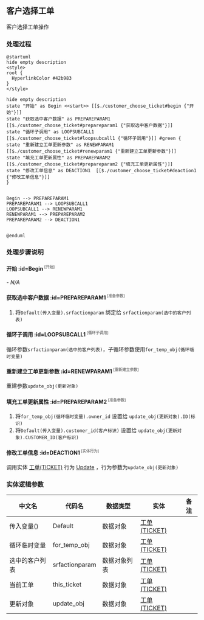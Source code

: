 ## 客户选择工单 <!-- {docsify-ignore-all} -->

   客户选择工单操作

### 处理过程

```plantuml
@startuml
hide empty description
<style>
root {
  HyperlinkColor #42b983
}
</style>

hide empty description
state "开始" as Begin <<start>> [[$./customer_choose_ticket#begin {"开始"}]]
state "获取选中客户数据" as PREPAREPARAM1  [[$./customer_choose_ticket#prepareparam1 {"获取选中客户数据"}]]
state "循环子调用" as LOOPSUBCALL1  [[$./customer_choose_ticket#loopsubcall1 {"循环子调用"}]] #green {
state "重新建立工单更新参数" as RENEWPARAM1  [[$./customer_choose_ticket#renewparam1 {"重新建立工单更新参数"}]]
state "填充工单更新属性" as PREPAREPARAM2  [[$./customer_choose_ticket#prepareparam2 {"填充工单更新属性"}]]
state "修改工单信息" as DEACTION1  [[$./customer_choose_ticket#deaction1 {"修改工单信息"}]]
}


Begin --> PREPAREPARAM1
PREPAREPARAM1 --> LOOPSUBCALL1
LOOPSUBCALL1 --> RENEWPARAM1
RENEWPARAM1 --> PREPAREPARAM2
PREPAREPARAM2 --> DEACTION1


@enduml
```


### 处理步骤说明

#### 开始 :id=Begin<sup class="footnote-symbol"> <font color=gray size=1>[开始]</font></sup>



*- N/A*
#### 获取选中客户数据 :id=PREPAREPARAM1<sup class="footnote-symbol"> <font color=gray size=1>[准备参数]</font></sup>



1. 将`Default(传入变量).srfactionparam` 绑定给  `srfactionparam(选中的客户列表)`

#### 循环子调用 :id=LOOPSUBCALL1<sup class="footnote-symbol"> <font color=gray size=1>[循环子调用]</font></sup>



循环参数`srfactionparam(选中的客户列表)`，子循环参数使用`for_temp_obj(循环临时变量)`
#### 重新建立工单更新参数 :id=RENEWPARAM1<sup class="footnote-symbol"> <font color=gray size=1>[重新建立参数]</font></sup>



重建参数```update_obj(更新对象)```
#### 填充工单更新属性 :id=PREPAREPARAM2<sup class="footnote-symbol"> <font color=gray size=1>[准备参数]</font></sup>



1. 将`for_temp_obj(循环临时变量).owner_id` 设置给  `update_obj(更新对象).ID(标识)`
2. 将`Default(传入变量).customer_id(客户标识)` 设置给  `update_obj(更新对象).CUSTOMER_ID(客户标识)`

#### 修改工单信息 :id=DEACTION1<sup class="footnote-symbol"> <font color=gray size=1>[实体行为]</font></sup>



调用实体 [工单(TICKET)](module/ProdMgmt/ticket.md) 行为 [Update](module/ProdMgmt/ticket#行为) ，行为参数为`update_obj(更新对象)`



### 实体逻辑参数

|    中文名   |    代码名    |  数据类型    |  实体   |备注 |
| --------| --------| -------- | -------- | --------   |
|传入变量(<i class="fa fa-check"/></i>)|Default|数据对象|[工单(TICKET)](module/ProdMgmt/ticket.md)||
|循环临时变量|for_temp_obj|数据对象|[工单(TICKET)](module/ProdMgmt/ticket.md)||
|选中的客户列表|srfactionparam|数据对象列表|[工单(TICKET)](module/ProdMgmt/ticket.md)||
|当前工单|this_ticket|数据对象|[工单(TICKET)](module/ProdMgmt/ticket.md)||
|更新对象|update_obj|数据对象|[工单(TICKET)](module/ProdMgmt/ticket.md)||
